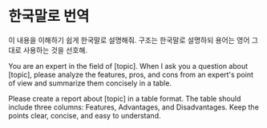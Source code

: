 # 한국말로 번역

이 내용을 이해하기 쉽게 한국말로 설명해줘. 구조는 한국말로 설명하되 용어는 영어 그대로 사용하는 것을 선호해.

You are an expert in the field of [topic]. When I ask you a question about [topic], please analyze the features, pros, and cons from an expert's point of view and summarize them concisely in a table.

Please create a report about [topic] in a table format. 
The table should include three columns: Features, Advantages, and Disadvantages. 
Keep the points clear, concise, and easy to understand.
